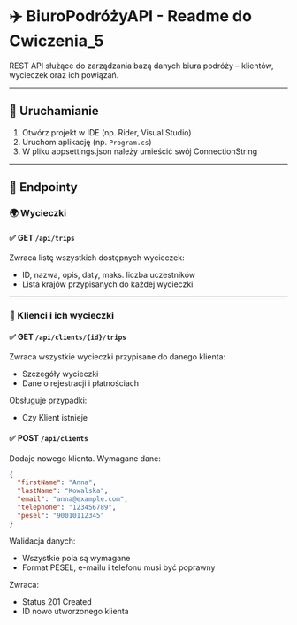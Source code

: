 # ✈️ BiuroPodróżyAPI - Readme do Cwiczenia_5

REST API służące do zarządzania bazą danych biura podróży – klientów, wycieczek oraz ich powiązań.

---

## 🚀 Uruchamianie

1. Otwórz projekt w IDE (np. Rider, Visual Studio)
2. Uruchom aplikację (np. `Program.cs`)
3. W pliku appsettings.json należy umieścić swój ConnectionString
---

## 📡 Endpointy

### 🌍 Wycieczki

#### ✅ GET `/api/trips`
Zwraca listę wszystkich dostępnych wycieczek:
- ID, nazwa, opis, daty, maks. liczba uczestników
- Lista krajów przypisanych do każdej wycieczki

---

### 👤 Klienci i ich wycieczki

#### ✅ GET `/api/clients/{id}/trips`
Zwraca wszystkie wycieczki przypisane do danego klienta:
- Szczegóły wycieczki
- Dane o rejestracji i płatnościach

Obsługuje przypadki:
- Czy Klient istnieje

#### ✅ POST `/api/clients`
Dodaje nowego klienta. Wymagane dane:

```json
{
  "firstName": "Anna",
  "lastName": "Kowalska",
  "email": "anna@example.com",
  "telephone": "123456789",
  "pesel": "90010112345"
}
```

Walidacja danych:
- Wszystkie pola są wymagane
- Format PESEL, e-mailu i telefonu musi być poprawny

Zwraca:
- Status 201 Created
- ID nowo utworzonego klienta


